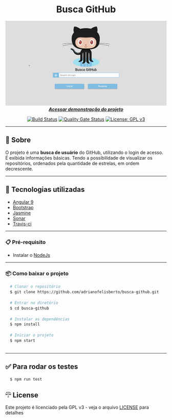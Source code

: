 
<div align="center">
  <h1>Busca GitHub</h1>

  <img src="public/BuscaGithub.gif">
  <h5 style="margin: 0">
    <a href="https://5e951a134bae0d62de59228e--busca-github.netlify.app/">Acessar demonstração do projeto</a>
  </h5>
  


  [![Build Status](https://travis-ci.com/adrianofelisberto/busca-github.svg?branch=master)](https://travis-ci.com/adrianofelisberto/busca-github)
  [![Quality Gate Status](https://sonarcloud.io/api/project_badges/measure?project=adrianofelisberto_busca-github&metric=alert_status)](https://sonarcloud.io/dashboard?id=adrianofelisberto_busca-github)
  [![License: GPL v3](https://img.shields.io/badge/License-GPLv3-blue.svg)](https://www.gnu.org/licenses/gpl-3.0)
</div>

___

## :memo: Sobre
O projeto é uma **busca de usuário** do GitHub, utilizando o login de acesso.
<br>É exibida informações básicas. Tendo a possibilidade de visualizar os repositórios, ordenados pela quantidade de estrelas, em ordem decrescente.

___
## :rocket: Tecnologias utilizadas
- [Angular 9](https://angular.io/)
- [Bootstrap](https://getbootstrap.com/)
- [Jasmine](https://jasmine.github.io/)
- [Sonar](https://sonarcloud.io/)
- [Travis-ci](https://travis-ci.com/)

___
### :clipboard: Pré-requisito
- Instalar o [NodeJs](https://nodejs.org/en/)

___
### :package: Como baixar o projeto
``` bash
  # Clonar o repositório
  $ git clone https://github.com/adrianofelisberto/busca-github.git

  # Entrar no diretório
  $ cd busca-github

  # Instalar as dependências
  $ npm install

  # Iniciar o projeto
  $ npm start
  
```
___

## :white_check_mark: Para rodar os testes
``` bash
  $ npm run test
```

## <img width="18" src="public/iconfinder_LaWYER_2_753941.png"> License

Este projeto é licenciado pela GPL v3 - veja o arquivo [LICENSE](https://github.com/adrianofelisberto/busca-github/blob/master/LICENSE) para detalhes
